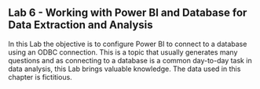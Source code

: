 ## Lab 6 - Working with Power BI and Database for Data Extraction and Analysis

In this Lab the objective is to configure Power BI to connect to a database using an ODBC connection. This is a topic that usually generates many questions and as connecting to a database is a common day-to-day task in data analysis, this Lab brings valuable knowledge. The data used in this chapter is fictitious.

#
